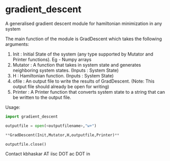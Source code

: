 # gradient_descent
A generalised gradient descent module for hamiltonian minimization in any system

The main function of the module is GradDescent which takes the following arguments:
1. Init : Initial State of the system (any type supported by Mutator and Printer functions). Eg - Numpy arrays
2. Mutator : A function that takes in system state and generates neighboring system states. (Inputs : System State)
3. H : Hamiltonian function. (Inputs : System State)
4. ofile : An output file to write the results of GradDescent. (Note: This output file should already be open for writing)
5. Printer : A Printer function that converts system state to a string that can be written to the output file.


Usage:
```python
import gradient_descent

outputfile = open(<outputfilename>,"w+")

**GradDescent(Init,Mutator,H,outputfile,Printer)**

outputfile.close()
```
Contact kbhaskar AT iisc DOT ac DOT in


